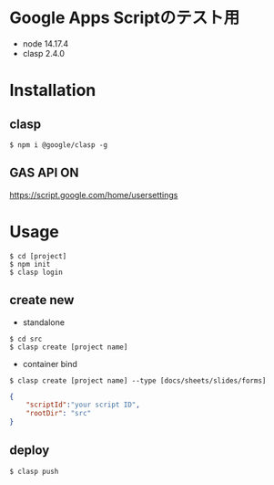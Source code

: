 # Google Apps Scriptのテスト用

* node 14.17.4
* clasp 2.4.0


# Installation
## clasp
```
$ npm i @google/clasp -g
```
## GAS API ON
https://script.google.com/home/usersettings


# Usage
```
$ cd [project]
$ npm init
$ clasp login
```

## create new
* standalone
```
$ cd src
$ clasp create [project name]
```

* container bind
```
$ clasp create [project name] --type [docs/sheets/slides/forms]
```

```.clasp.json
{
    "scriptId":"your script ID",
    "rootDir": "src"
}
```

## deploy
```
$ clasp push
```